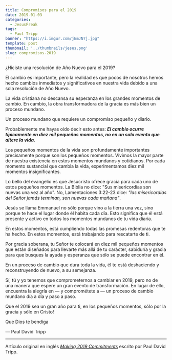 ```yaml
---
title: Compromisos para el 2019
date: 2019-01-03
categories:
  - JesusFreak
tags: 
  - Paul Tripp
banner: "https://i.imgur.com/jEmJN7j.jpg"
template: post
thumbnail: '../thumbnails/jesus.png'
slug: compromisos-2019
---
```


¿Hiciste una resolución de Año Nuevo para el 2019?

El cambio es importante, pero la realidad es que pocos de nosotros hemos hecho cambios inmediatos y significativos en nuestra vida debido a una sola resolución de Año Nuevo.

La vida cristiana no descansa su esperanza en los grandes momentos de cambio. En cambio, la obra transformadora de la gracia es más bien un proceso mundano.

Un proceso mundano que requiere un compromiso pequeño y diario.

Probablemente me hayas oído decir esto antes: ***El cambio ocurre típicamente en diez mil pequeños momentos, no en un solo evento que altere la vida.***

Los pequeños momentos de la vida son profundamente importantes precisamente porque son los pequeños momentos. Vivimos la mayor parte de nuestra existencia en estos momentos mundanos y cotidianos. Por cada momento sustancial que cambia la vida, experimentamos diez mil momentos insignificantes.

Lo bello del evangelio es que Jesucristo ofrece gracia para cada uno de estos pequeños momentos. La Biblia no dice: "Sus misericordias son nuevas una vez al año". No, Lamentaciones 3:22-23 dice: *"las misericordias del Señor jamás terminan, son nuevas cada mañana"*.

Jesús se llama Emmanuel no sólo porque vino a la tierra una vez, sino porque te hace el lugar donde él habita cada día. Esto significa que él está presente y activo en todos los momentos mundanos de tu vida diaria.

En estos momentos, está cumpliendo todas las promesas redentoras que te ha hecho. En estos momentos, está trabajando para rescatarte de ti.

Por gracia soberana, tu Señor te colocará en diez mil pequeños momentos que están diseñados para llevarte más allá de tu carácter, sabiduría y gracia para que busques la ayuda y esperanza que sólo se puede encontrar en él.

En un proceso de cambio que dura toda la vida, él te está deshaciendo y reconstruyendo de nuevo, a su semejanza.

Sí, tú y yo tenemos que comprometernos a cambiar en 2019, pero no de una manera que espere un gran evento de transformación. En lugar de ello, encuentra la alegría en — y comprométete a — un proceso de cambio mundano día a día y paso a paso.

Que el 2019 sea un gran año para ti, en los pequeños momentos, sólo por la gracia y sólo en Cristo!

Que Dios te bendiga

— Paul David Tripp

---

Artículo original en inglés *[Making 2019 Commitments](https://www.paultripp.com/wednesdays-word/posts/making-2019-commitments)* escrito por Paul David Tripp.